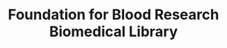 ---
layout: repo
title: "Foundation for Blood Research Biomedical Library"
id: 3287
permalink: repos/3287/
---